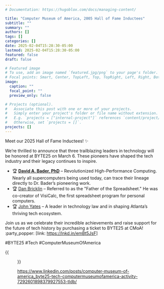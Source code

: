 ```yaml
---
# Documentation: https://hugoblox.com/docs/managing-content/

title: "Computer Museum of America, 2005 Hall of Fame Inductees"
subtitle: ""
summary: ""
authors: []
tags: []
categories: []
date: 2025-02-04T15:28:30-05:00
lastmod: 2025-02-04T15:28:30-05:00
featured: false
draft: false

# Featured image
# To use, add an image named `featured.jpg/png` to your page's folder.
# Focal points: Smart, Center, TopLeft, Top, TopRight, Left, Right, BottomLeft, Bottom, BottomRight.
image:
  caption: ""
  focal_point: ""
  preview_only: false

# Projects (optional).
#   Associate this post with one or more of your projects.
#   Simply enter your project's folder or file name without extension.
#   E.g. `projects = ["internal-project"]` references `content/project/deep-learning/index.md`.
#   Otherwise, set `projects = []`.
projects: []
---
```


Meet our 2025 Hall of Fame Inductees! :sparkles:

We’re thrilled to announce that three trailblazing leaders in technology will be honored at BYTE25 on March 6. These pioneers have shaped the tech industry and their legacy continues to inspire.

* :trophy: **[David A. Bader, PhD](https://www.linkedin.com/in/dbader13/?lipi=urn%3Ali%3Apage%3Ad_flagship3_detail_base%3BDOIyh%2BxEQ8mT0rXhAo6fTw%3D%3D)** – Revolutionized High-Performance Computing. Nearly all supercomputers being used today, can trace their lineage directly to Dr. Bader’s pioneering work. 
* :trophy: [Dan Bricklin](https://www.linkedin.com/in/dan-bricklin-1b99/?lipi=urn%3Ali%3Apage%3Ad_flagship3_detail_base%3BDOIyh%2BxEQ8mT0rXhAo6fTw%3D%3D) – Referred to as the "Father of the Spreadsheet." He was co-creator of VisiCalc, the first spreadsheet program for personal computers.
* :trophy: [John Yates](https://www.linkedin.com/in/johncyates/?lipi=urn%3Ali%3Apage%3Ad_flagship3_detail_base%3BDOIyh%2BxEQ8mT0rXhAo6fTw%3D%3D) – A leader in technology law and in shaping Atlanta’s thriving tech ecosystem.

Join us as we celebrate their incredible achievements and raise support for the future of tech history by purchasing a ticket to BYTE25 at CMoA! :party_popper: [Iink: https://lnkd.in/emBt5JsF]

#BYTE25 #Tech #ComputerMuseumOfAmerica

{{<figure src="1738691781209.jpg">}}

https://www.linkedin.com/posts/computer-museum-of-america_byte25-tech-computermuseumofamerica-activity-7292601898379927553-tldb/
